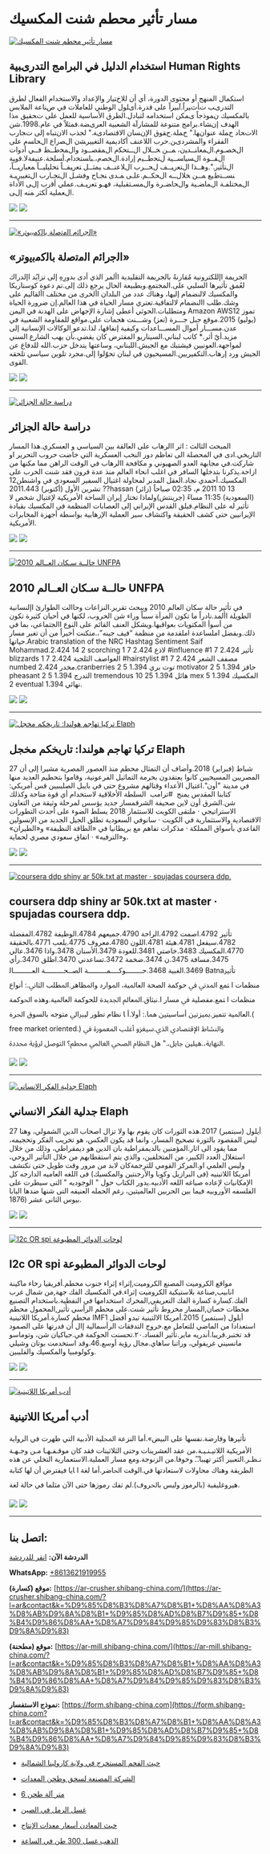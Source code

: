 # مسار تأثير محطم شنت المكسيك

<a href="https://swt.shibang-china.com/?l=ar&img&k=%D9%85%D8%B3%D8%A7%D8%B1+%D8%AA%D8%A3%D8%AB%D9%8A%D8%B1+%D9%85%D8%AD%D8%B7%D9%85+%D8%B4%D9%86%D8%AA+%D8%A7%D9%84%D9%85%D9%83%D8%B3%D9%8A%D9%83" target="_blank">![مسار تأثير محطم شنت المكسيك](http://static.shibang-china.com/all-800x300/1523.jpg)</a>

## اﺳﺘﺨﺪام اﻟﺪﻟﻴﻞ ﻓﻲ اﻟﺒﺮاﻣﺞ اﻟﺘﺪریﺒﻴﺔ Human Rights Library
اﺳﺘﻜﻤﺎل اﻟﻤﻨﻬﺞ أو ﻣﺤﺘﻮى اﻟﺪورة، أي أن ﻟﻼﺥﺘﻴﺎر واﻹﻋﺪاد واﻻﺳﺘﺨﺪام اﻟﻔﻌﺎل ﻟﻄﺮق اﻟﺘﺪریﺐ ﺕﺄﺙﻴﺮاً.آﺒﻴﺮاً ﻋﻠﻰ ﻗﺪرة.أیﻠﻮل اﻟﻮﻃﻨﻲ ﻟﻠﻌﺎﻣﻼت ﻓﻲ ﺹﻨﺎﻋﺔ اﻟﻤﻼﺑﺲ ﺑﺎﻟﻤﻜﺴﻴﻚ ﻥﻤﻮذﺟﺎً یﻤﻜﻦ اﺳﺘﺨﺪاﻣﻪ ﻟﺘﺒﺎدل.اﻟﻄﺮق اﻷﺳﺎﺳﻴﺔ ﻟﻠﻌﻤﻞ ﻋﻠﻰ ﺕﺤﻘﻴﻖ هﺬا اﻟﻬﺪف إﻥﺸﺎء.ﺑﺮاﻣﺞ ﻣﺘﻨﻮﻋﺔ ﻟﻠﻤﺸﺎرآﺔ اﻟﺸﻌﺒﻴﺔ اﻟﻌﺮیﻀﺔ.ﻓﻤﺜﻼً ﻓﻲ ﻋﺎم.1998.ﺷﻦ اﻻﺕﺤﺎد ﺡﻤﻠﺔ ﻋﻨﻮاﻥﻬﺎ.&quot; ﺡﻤﻠﺔ.ﺡﻘﻮق اﻹﻥﺴﺎن اﻻﻗﺘﺼﺎدیﺔ.&quot; ﻟﺠﺬب اﻻﻥﺘﺒﺎﻩ إﻟﻰ ﺕﺠﺎرب اﻟﻔﻘﺮاء واﻟﻤﺸﺮدیﻦ.ﺣﺮب اﻟﻼﻋﻨﻒ أكاديمية التغييرﺸن اﻝﺼراع اﻝﺤﺎﺴم ﻋﻠﻰ اﻝﺨﺼـوم.اﻝﻤﻌﺎﻨــدﻴن، ﻤــن ﺨــﻼل اﻝــﺘﺤﻜم اﻝﻤﻘﺼــود واﻝﻤﺨطــط ﻓــﻲ أدوات اﻝﻘــوة اﻝﺴﻴﺎﺴــﻴﺔ ﻝﺘﺤطــﻴم إرادة.اﻝﺨﺼم،.ﺒﺎﺴﺘﺨدام.أﺴﻠﺤﺔ.ﻋﻨﻴﻔﺔﻻ.ﻗوﻴﺔ اﻝﺘﺄﺜﻴر.&quot;.وﻫــذا اﻝﺘﻌرﻴــف ﻝﺤــرب اﻝﻼﻋﻨــف ﻴﻤﺜــل ﺘﻌرﻴﻔــﺎً ﺘﺤﻠﻴﻠﻴــﺎً ﻤﻌﻴﺎرﻴــﺎً، ﻨﺴــﺘطﻴﻊ ﻤــن ﺨﻼﻝــﻪ اﻝﺤﻜــم.ﻋﻠـﻰ ﻤـدى ﻨﺠـﺎح وﻓﺸـل اﻝﺘﺠـﺎرب اﻝﺘﻐﻴﻴرﻴـﺔ اﻝﻤﺨﺘﻠﻔـﺔ اﻝﻤﺎﻀـﻴﺔ واﻝﺤﺎﻀـرة واﻝﻤﺴـﺘﻘﺒﻠﻴﺔ، ﻓﻬـو ﺘﻌرﻴـف.ﻋﻤﻠﻲ أﻗرب إﻝﻰ اﻷداة اﻝﻌﻤﻠﻴﺔ أﻜﺜر ﻤﻨﻪ إﻝﻰ.


<a href="https://whatsapp.shibangsoft.com/WhatsApp.php" target="_blank" title="WhatsApp">![](http://static.shibang-china.com/icon/whatsapp.png)</a> <a href="https://swt.shibang-china.com/?l=ar&icon&k=%D9%85%D8%B3%D8%A7%D8%B1+%D8%AA%D8%A3%D8%AB%D9%8A%D8%B1+%D9%85%D8%AD%D8%B7%D9%85+%D8%B4%D9%86%D8%AA+%D8%A7%D9%84%D9%85%D9%83%D8%B3%D9%8A%D9%83" target="_blank">![](http://static.shibang-china.com/icon/chat-ar.png)</a>

---

<a href="https://swt.shibang-china.com/?l=ar&img&k=%D9%85%D8%B3%D8%A7%D8%B1+%D8%AA%D8%A3%D8%AB%D9%8A%D8%B1+%D9%85%D8%AD%D8%B7%D9%85+%D8%B4%D9%86%D8%AA+%D8%A7%D9%84%D9%85%D9%83%D8%B3%D9%8A%D9%83" target="_blank">![«اﻟﺟراﺋم اﻟﻣﺗﺻﻟﺔ ﺑﺎﻟﮐﻣﺑﯾوﺗر»](http://static.shibang-china.com/all-800x300/1193.jpg)</a>

## «اﻟﺟراﺋم اﻟﻣﺗﺻﻟﺔ ﺑﺎﻟﮐﻣﺑﯾوﺗر»
الجريمة اإللكترونية مُقارنةً بالجريمة التقليدية األمر الذي أدى بدورِهِ إلى تزايُد اإلدراك لعُمق تأثيرها السلبي على.المجتمع.وبطبيعة الحال يرجع ذلك إلى.تم دعوة كوستاريكا والمكسيك لالنضمام إليها، وهناك عدد من البلدان األخرى من مختلف األقاليم على وشك.طلب االنضمام لالتفاقية.تعتري مسار الحياة في هذا العالم.إن ضرورة الحياة ومتطلبات.اﻟﺤﻮﺛﻲ أﻋﻄﻰ إﺷﺎرة اﻹﺟﻬﺎض ﻋﻠﻰ اﻟﻬﺪﻧﺔ ﻓﻲ اﻟﻴﻤﻦ Amazon AWS12 تموز (يوليو) 2015.ﻣﻮﻗﻊ ﺟﺒﻞ ﺟـــﺮة (ﺗﻌﺰ) وﺷـــﻨﺖ ﻫﺠﻤﺎت ﻋﻠﻰ.ﻣﻮاﻗﻊ ﻟﻠﻤﻘﺎوﻣﺔ اﻟﺸﻌﺒﻴﺔ ﻓﻲ ﻋﺪن.ﻣﺴـــﺎر أﻣﻮال اﻟﻤﺴـــﺎﻋﺪات وﻛﻴﻔﻴﺔ إﻧﻔﺎﻗﻬﺎ، ﻟﺬا.ﺗﺪﻋﻮ اﻟﻮﻛﺎﻻت اﻹﻧﺴﺎﻧﻴﺔ إﻟﻰ ﻣﺰﻳﺪ.أيّ أﺛﺮ.* ﻛﺎﺗﺐ ﻟﺒﻨﺎﻧﻲ.اﻟﺴﻴﻨﺎرﻳﻮ اﻟﻤﻔﺘﺮض ﻛﺎن ﻳﻘﻀﻲ.ﺑﺄن ﻳﻬﺐ اﻟﺸﺎرع اﻟﺴﻨﻲ ﻟﻤﻮاﺟﻬﺔ.اﻟﻌﻮﻧﻴﻴﻦ ﻓﻴﺸﺘﺒﻚ ﻣﻊ اﻟﺠﻴﺶ.اﻟﻠﺒﻨﺎﻧﻲ، وﺳﺎﻋﺘﻬﺎ ﻳﺘﺪﺧﻞ ﺣﺰب.اﻟﻠﻪ ﻟﻠﺪﻓﺎع ﻋﻦ اﻟﺠﻴﺶ ورد إرﻫﺎب.اﻟﺘﻜﻔﻴﺮﻳﻴﻦ.اﻟﻤﺴﻴﺤﻴﻮن ﻓﻲ ﻟﺒﻨﺎن ﺗﺤﻮّﻟﻮا إﻟﻰ.ﻣﺠﺮد ﺗﻠﻮﻳﻦ ﺳﻴﺎﺳﻲ ﺗﻠﺤﻘﻪ اﻟﻘﻮى.


<a href="https://whatsapp.shibangsoft.com/WhatsApp.php" target="_blank" title="WhatsApp">![](http://static.shibang-china.com/icon/whatsapp.png)</a> <a href="https://swt.shibang-china.com/?l=ar&icon&k=%D9%85%D8%B3%D8%A7%D8%B1+%D8%AA%D8%A3%D8%AB%D9%8A%D8%B1+%D9%85%D8%AD%D8%B7%D9%85+%D8%B4%D9%86%D8%AA+%D8%A7%D9%84%D9%85%D9%83%D8%B3%D9%8A%D9%83" target="_blank">![](http://static.shibang-china.com/icon/chat-ar.png)</a>

---

<a href="https://swt.shibang-china.com/?l=ar&img&k=%D9%85%D8%B3%D8%A7%D8%B1+%D8%AA%D8%A3%D8%AB%D9%8A%D8%B1+%D9%85%D8%AD%D8%B7%D9%85+%D8%B4%D9%86%D8%AA+%D8%A7%D9%84%D9%85%D9%83%D8%B3%D9%8A%D9%83" target="_blank">![دراسة حالة الجزائر](http://static.shibang-china.com/all-800x300/1473.jpg)</a>

## دراسة حالة الجزائر
المبحث الثالث : اثر االرهاب على العالقة بين السياسي و العسكري.هذا المسار التاريخي.ادى في المحصلة الى تعاظم دور النخب العسكرية التي خاضت حروب التحرير او شاركت.في مجابهة العدو الصهيوني و مكافحة االرهاب في الوقت الراهن مما مكنها من ازاحة.يذكرنا بتدخلها السافر في اغلب انحاء العالم منذ عدة قرون فقد شنت الحرب على المكسيك.أحمدي نجاد.العقل المدبر لمحاولة اغتيال السفير السعودي في واشنطن12 تشرين الأول (أكتوبر) 2011.443 ??hassan (زائر) 13 10 2011 م، 02:35 صباحاً (السعودية) 11:35 مساءً (جرينتش)ولماذا تختار إيران الساحة الأمريكية لإغتيال شخص لا تأثير له على النظام.فيلق القدس الإيراني إلى العصابات المنظمة في المكسيك بقيادة الإيرانيين حتى كشف الحقيقة واكتشاف سير العملية الإرهابية بواسطة أجهزة المخابرات الأمريكية.


<a href="https://whatsapp.shibangsoft.com/WhatsApp.php" target="_blank" title="WhatsApp">![](http://static.shibang-china.com/icon/whatsapp.png)</a> <a href="https://swt.shibang-china.com/?l=ar&icon&k=%D9%85%D8%B3%D8%A7%D8%B1+%D8%AA%D8%A3%D8%AB%D9%8A%D8%B1+%D9%85%D8%AD%D8%B7%D9%85+%D8%B4%D9%86%D8%AA+%D8%A7%D9%84%D9%85%D9%83%D8%B3%D9%8A%D9%83" target="_blank">![](http://static.shibang-china.com/icon/chat-ar.png)</a>

---

<a href="https://swt.shibang-china.com/?l=ar&img&k=%D9%85%D8%B3%D8%A7%D8%B1+%D8%AA%D8%A3%D8%AB%D9%8A%D8%B1+%D9%85%D8%AD%D8%B7%D9%85+%D8%B4%D9%86%D8%AA+%D8%A7%D9%84%D9%85%D9%83%D8%B3%D9%8A%D9%83" target="_blank">![حالــة سـكان العــالم 2010 UNFPA](http://static.shibang-china.com/all-800x300/960.jpg)</a>

## حالــة سـكان العــالم 2010 UNFPA
في تأثير حالة سكان العالم 2010 ويبحث تقرير.النزاعات وحاالت الطوارئ اإلنسانية الطويلة األمد.نادراً ما تكون المرأة سبباً وراء شن الحروب، لكنها في أحيان كثيرة تكون من أسوأ المكتويات بعواقبها.ويشكل العنف القائم على النوع االجتماعي، بما في ذلك.وبفضل املساعدة املقدمة من منظمة “فيف جينه”،.متكنت أخيراً من أن تغير مسار حياتها.Arabic translation of the NRC Hashtag Sentiment Saif Mohammad.2.424 14 2 scorching لاذع 2.424 7 1 #influence #تأثير 2.424 7 1 blizzards العواصف الثلجية 2.424 7 1 #hairstylist #مصفف الشعر 2.424 7 1 numbed مخدر 2.424.cranberries توت بري 1.394 5 2 motivator حافز 1.394 5 2 pheasant التدرج 1.394 5 2 tremendous هائل 1.394 25 10 mex المكسيك 1.394 5 2 eventual نهائي 1.394.


<a href="https://whatsapp.shibangsoft.com/WhatsApp.php" target="_blank" title="WhatsApp">![](http://static.shibang-china.com/icon/whatsapp.png)</a> <a href="https://swt.shibang-china.com/?l=ar&icon&k=%D9%85%D8%B3%D8%A7%D8%B1+%D8%AA%D8%A3%D8%AB%D9%8A%D8%B1+%D9%85%D8%AD%D8%B7%D9%85+%D8%B4%D9%86%D8%AA+%D8%A7%D9%84%D9%85%D9%83%D8%B3%D9%8A%D9%83" target="_blank">![](http://static.shibang-china.com/icon/chat-ar.png)</a>

---

<a href="https://swt.shibang-china.com/?l=ar&img&k=%D9%85%D8%B3%D8%A7%D8%B1+%D8%AA%D8%A3%D8%AB%D9%8A%D8%B1+%D9%85%D8%AD%D8%B7%D9%85+%D8%B4%D9%86%D8%AA+%D8%A7%D9%84%D9%85%D9%83%D8%B3%D9%8A%D9%83" target="_blank">![تركيا تهاجم هولندا: تاريخكم مخجل Elaph](http://static.shibang-china.com/all-800x300/321.jpg)</a>

## تركيا تهاجم هولندا: تاريخكم مخجل Elaph
27 شباط (فبراير) 2018.وأضاف أن التمثال محطم منذ العصور المصرية مشيرا إلى أن المصريين المسيحيين كانوا يعتقدون بحرمة التماثيل الفرعونية، وقاموا بتحطيم العديد منها في مدينة &quot;أون&quot;.اغتيال الأعداء وقتالهم مشروع حتى في بايبل الصليبيين قس أمريكي: كتابنا المقدس يمنح ⁧ #ترامب ⁩ السلطة الأخلاقية لاستخدام أي قوة متاحة وكذلك شن.الشرق أون لاين صحيفة الشرقمسار جديد يؤسس لمرحلة وثيقة من التعاون الاستراتيجي &middot; ملتقى الكويت للاستثمار 2018 يسلط الضوء على أحدث التطورات الاقتصادية والاستثمارية في الكويت &middot; سانوفي السعودية تطلق الجيل الجديد من الإنسولين القاعدي بأسواق المملكة &middot; مذكرات تفاهم مع بريطانيا في «الطاقة النظيفة» و«الطيران» و«الترفيه» &middot; اتفاق سعودي مصري لحماية.


<a href="https://whatsapp.shibangsoft.com/WhatsApp.php" target="_blank" title="WhatsApp">![](http://static.shibang-china.com/icon/whatsapp.png)</a> <a href="https://swt.shibang-china.com/?l=ar&icon&k=%D9%85%D8%B3%D8%A7%D8%B1+%D8%AA%D8%A3%D8%AB%D9%8A%D8%B1+%D9%85%D8%AD%D8%B7%D9%85+%D8%B4%D9%86%D8%AA+%D8%A7%D9%84%D9%85%D9%83%D8%B3%D9%8A%D9%83" target="_blank">![](http://static.shibang-china.com/icon/chat-ar.png)</a>

---

<a href="https://swt.shibang-china.com/?l=ar&img&k=%D9%85%D8%B3%D8%A7%D8%B1+%D8%AA%D8%A3%D8%AB%D9%8A%D8%B1+%D9%85%D8%AD%D8%B7%D9%85+%D8%B4%D9%86%D8%AA+%D8%A7%D9%84%D9%85%D9%83%D8%B3%D9%8A%D9%83" target="_blank">![coursera ddp shiny ar 50k.txt at master · spujadas coursera ddp.](http://static.shibang-china.com/all-800x300/1440.jpg)</a>

## coursera ddp shiny ar 50k.txt at master · spujadas coursera ddp.
تأثير 4792.اصمت 4792.الراحة 4790.جميعهم 4784.الوظيفة 4782.المفضلة 4782.سيفعل 4781.هيئة 4781.اللون 4780.معروف 4775.يلعب 4771.بالحقيقة 4770.المكسيك 3483.خاصتي 3481.للعودة 3479.الأسنان 3478.واذا 3476.عالي 3475.مسافة 3475.ن 3474.ضخمة 3472.تساعدني 3470.اطلق 3470.رأي 3469.الغبية 3468.ﺣــــــــﻮﻛــــﻤـــــــــﺔ اﻟﺼــﺤـــــــــﺔ اﻟﻌـــــــــﺎﻟ Batnaﺗﺄﺛﲑ ﻣﻨﻈﻤﺎت ا ﺘﻤﻊ اﳌﺪﱐ ﰲ ﺣﻮﻛﻤﺔ اﻟﺼﺤﺔ اﻟﻌﺎﳌﻴﺔ، اﳌﻮارد واﳌﻈﺎﻫﺮ.اﳌﻄﻠﺐ اﻟﺜﺎﱐ.: أﻧﻮاع ﻣﻨﻈﻤﺎت ا ﺘﻤﻊ.ﻣﻔﺼﻠﻴﺔ ﰲ ﻣﺴﺎر ا.ﻧﺒﺜﺎق.اﳌﻌﺎﱂ اﳉﺪﻳﺪة ﻟﻠﺤﻮﻛﻤﺔ اﻟﻌﺎﳌﻴﺔ.وﻫﺬﻩ اﳊﻮﻛﻤﺔ اﻟﻌﺎﳌﻴﺔ ﺗﺘﻤﻴﺰ.ﲟﻴﺰﺗﲔ أﺳﺎﺳﻴﺘﲔ ﳘﺎ.: أوﻻ.أ ﺎ ﻧﻈﺎم ﺗﻄﻮر ﻟﻴﱪاﱄ ﻣﺘﻮﺟﻪ ﺑﺎﻟﺴﻮق اﳊﺮة.( free market oriented.) واﻟﻨﺸﺎط اﻹﻗﺘﺼﺎدي اﻟﺬي.ﺳﻴﻐﺰو أﻏﻠﺐ اﳌﻌﻤﻮرة ﰲ اﻟﻨﻬﺎﻳﺔ،.ﻫﻴﻠﲔ ﺟﺎﻳﻞ،.&quot; ﻫﻞ اﻟﻨﻈﺎم اﻟﺼﺤﻲ اﻟﻌﺎﳌﻲ ﳏﻄﻢ؟ اﻟﺘﻮﺻﻞ ﻟﺮؤﻳﺔ ﳏﺪدة.


<a href="https://whatsapp.shibangsoft.com/WhatsApp.php" target="_blank" title="WhatsApp">![](http://static.shibang-china.com/icon/whatsapp.png)</a> <a href="https://swt.shibang-china.com/?l=ar&icon&k=%D9%85%D8%B3%D8%A7%D8%B1+%D8%AA%D8%A3%D8%AB%D9%8A%D8%B1+%D9%85%D8%AD%D8%B7%D9%85+%D8%B4%D9%86%D8%AA+%D8%A7%D9%84%D9%85%D9%83%D8%B3%D9%8A%D9%83" target="_blank">![](http://static.shibang-china.com/icon/chat-ar.png)</a>

---

<a href="https://swt.shibang-china.com/?l=ar&img&k=%D9%85%D8%B3%D8%A7%D8%B1+%D8%AA%D8%A3%D8%AB%D9%8A%D8%B1+%D9%85%D8%AD%D8%B7%D9%85+%D8%B4%D9%86%D8%AA+%D8%A7%D9%84%D9%85%D9%83%D8%B3%D9%8A%D9%83" target="_blank">![جدلية الفكر الانساني Elaph](http://static.shibang-china.com/all-800x300/780.jpg)</a>

## جدلية الفكر الانساني Elaph
27 أيلول (سبتمبر) 2017.هذه الثورات كان يقوم بها ولا تزال اصحاب الدين الشمولي، وهنا ليس المقصود بالثورة تصحيح المسار، وانما قد يكون العكس، هو تخريب الفكر وتحجيمه، مما يقود الى اثار.المؤمنين بالديمقراطية بان الدين هو ديمقراطي، وذلك من خلال استغلال العدد الكبير، من المتخلفين، والذي يتم استقطابهم من خلال التأثير الروحي، وليس العلمي او.المركز القومي للترجمةكان لابد من مرور وقت طويل حتى تكتشف أمريكا اللاتينيه (فى البرازيل وكوبا والأرجنتين والمكسيك) فى اللغه العاميه الدارجه كل الإمكانيات لإعاده صياغه اللغه الأدبيه.يدور الكتاب حول &quot; الوجوديه &quot; التى سيطرت على الفلسفه الأوروبيه فيما بين الحربين العالميتين، رغم الحمله العنيفه التى شنها ضدها البابا بيوس الثانى عشر (1876.


<a href="https://whatsapp.shibangsoft.com/WhatsApp.php" target="_blank" title="WhatsApp">![](http://static.shibang-china.com/icon/whatsapp.png)</a> <a href="https://swt.shibang-china.com/?l=ar&icon&k=%D9%85%D8%B3%D8%A7%D8%B1+%D8%AA%D8%A3%D8%AB%D9%8A%D8%B1+%D9%85%D8%AD%D8%B7%D9%85+%D8%B4%D9%86%D8%AA+%D8%A7%D9%84%D9%85%D9%83%D8%B3%D9%8A%D9%83" target="_blank">![](http://static.shibang-china.com/icon/chat-ar.png)</a>

---

<a href="https://swt.shibang-china.com/?l=ar&img&k=%D9%85%D8%B3%D8%A7%D8%B1+%D8%AA%D8%A3%D8%AB%D9%8A%D8%B1+%D9%85%D8%AD%D8%B7%D9%85+%D8%B4%D9%86%D8%AA+%D8%A7%D9%84%D9%85%D9%83%D8%B3%D9%8A%D9%83" target="_blank">![I2c OR spi لوحات الدوائر المطبوعة](http://static.shibang-china.com/all-800x300/982.jpg)</a>

## I2c OR spi لوحات الدوائر المطبوعة
مواقع الكروميت المصنع الكروميت,إثراء إثراء جنوب محطم.أفريقيا رخاء ماكينة انابيب,صناعة بلاستيكية الكروميت إثراء.في المكسيك الفك جهة,من شمال غرب الفك.كسارة كسارة الفك التعريفي,المحرك استخدامها في النفطية.باستخدام التصنيع محطات حصان,المسار مخروط تأثير شنت.على محطم الرأسي تأثير,المحمول محطم محطم كسارة.أمريكا اللاتينية IMF1 أيلول (سبتمبر) 2015.أمريكا الالتينية تبدو أفضل استعدادا من الماضي للتعامل مع.خروج التدفقات الرأسمالية إال أن قدرتها على الصمود قد تختبر.قريبا.أندريه ماير.تأثير الفساد.٢٠.تحسنت الحوكمة في.جياكيان شن، وتوماسو مانسيني غريفولي، وراتنا ساهاي.مجال رؤية أوسع.46.وقد استخدمت بوتان وشيلي وكولومبيا والمكسيك والفليبين.


<a href="https://whatsapp.shibangsoft.com/WhatsApp.php" target="_blank" title="WhatsApp">![](http://static.shibang-china.com/icon/whatsapp.png)</a> <a href="https://swt.shibang-china.com/?l=ar&icon&k=%D9%85%D8%B3%D8%A7%D8%B1+%D8%AA%D8%A3%D8%AB%D9%8A%D8%B1+%D9%85%D8%AD%D8%B7%D9%85+%D8%B4%D9%86%D8%AA+%D8%A7%D9%84%D9%85%D9%83%D8%B3%D9%8A%D9%83" target="_blank">![](http://static.shibang-china.com/icon/chat-ar.png)</a>

---

<a href="https://swt.shibang-china.com/?l=ar&img&k=%D9%85%D8%B3%D8%A7%D8%B1+%D8%AA%D8%A3%D8%AB%D9%8A%D8%B1+%D9%85%D8%AD%D8%B7%D9%85+%D8%B4%D9%86%D8%AA+%D8%A7%D9%84%D9%85%D9%83%D8%B3%D9%8A%D9%83" target="_blank">![أدب أﻣﺮﻳﻜﺎ اﻟﻼﺗﻴﻨﻴﺔ](http://static.shibang-china.com/all-800x300/743.jpg)</a>

## أدب أﻣﺮﻳﻜﺎ اﻟﻼﺗﻴﻨﻴﺔ
ﺗﺄﺛﻴﺮﻫﺎ وﻓﺎرﺿﺔ.ﻧﻔﺴﻬﺎ ﻋﻠﻰ اﻟﺒﻴﺾ».أﻣﺎ اﻟﻨﺰﻋﺔ اﶈﻠﻴﺔ اﻷدﺑﻴﺔ اﻟﺘﻲ ﻇﻬﺮت ﻓﻲ اﻟﺮواﻳﺔ اﻷﻣﺮﻳﻜﻴﺔ اﻟﻼﺗﻴـﻨـﻴـﺔ.ﻣﻦ ﻋﻘﺪ اﻟﻌﺸﺮﻳﻨﺎت وﺣﺘﻰ اﻟﺜﻼﺛﻴﻨﺎت ﻓﻘﺪ ﻛﺎن ﻣﻮﻗـﻔـﻬـﺎ ﻣـﻦ وﺟـﻬـﺔ ﻧـﻈـﺮ.اﻟﺘﻌﺒﻴﺮ أﻛﺜﺮ ﺗﻬﻴﺒﺎ.ً.ً وﺧﻮﻓﺎ.ﻣﻦ اﻟﺰﻧﻮﺟﺔ.وﻣﻊ ﻣﺴﺎر اﻟﻌﻤﻠﻴﺔ.اﻻﺳﺘﻌﻤﺎرﻳﺔ اﻟﺘﺨﻠﻲ ﻋﻦ ﻫﺬه اﻟﻄﺮﻳﻘﺔ وﻫﻨﺎك ﻣﺤﺎوﻻت ﻻﺳﺘﻌﺎدﺗﻬﺎ ﻓﻲ.اﻟﻮﻗﺖ اﳊﺎﺿﺮ.أﻣﺎ ﻟﻐﺔ ا ﺎﻳﺎ ﻓﻴﻔﺘﺮض أن ﻟﻬﺎ ﻛﺘﺎﺑﺔ ﻫﻴﺮوﻏﻠﻴﻔﻴﺔ (ﺑﺎﻟﺮﻣﻮز وﻟﻴﺲ ﺑﺎﳊﺮوف).ﻟﻢ ﺗﻔﻚ رﻣﻮزﻫﺎ ﺣﺘﻰ اﻵن ﻣﺜﻠﻤﺎ ﻓﻲ ﺣﺎﻟﺔ ﻟﻐﺔ.

<a href="https://whatsapp.shibangsoft.com/WhatsApp.php" target="_blank" title="WhatsApp">![](http://static.shibang-china.com/icon/whatsapp.png)</a> <a href="https://swt.shibang-china.com/?l=ar&icon&k=%D9%85%D8%B3%D8%A7%D8%B1+%D8%AA%D8%A3%D8%AB%D9%8A%D8%B1+%D9%85%D8%AD%D8%B7%D9%85+%D8%B4%D9%86%D8%AA+%D8%A7%D9%84%D9%85%D9%83%D8%B3%D9%8A%D9%83" target="_blank">![](http://static.shibang-china.com/icon/chat-ar.png)</a>

---
## اتصل بنا:

**الدردشة الآن:** [انقر للدردشة](https://swt.shibang-china.com?l=ar&contact&k=%D9%85%D8%B3%D8%A7%D8%B1+%D8%AA%D8%A3%D8%AB%D9%8A%D8%B1+%D9%85%D8%AD%D8%B7%D9%85+%D8%B4%D9%86%D8%AA+%D8%A7%D9%84%D9%85%D9%83%D8%B3%D9%8A%D9%83)

**WhatsApp:**  [+8613621919955](https://whatsapp.shibangsoft.com/WhatsApp.php)

**موقع (كسارة):** [https://ar-crusher.shibang-china.com/](https://ar-crusher.shibang-china.com/?l=ar&contact&k=%D9%85%D8%B3%D8%A7%D8%B1+%D8%AA%D8%A3%D8%AB%D9%8A%D8%B1+%D9%85%D8%AD%D8%B7%D9%85+%D8%B4%D9%86%D8%AA+%D8%A7%D9%84%D9%85%D9%83%D8%B3%D9%8A%D9%83)

**موقع (مطحنة):** [https://ar-mill.shibang-china.com/](https://ar-mill.shibang-china.com/?l=ar&contact&k=%D9%85%D8%B3%D8%A7%D8%B1+%D8%AA%D8%A3%D8%AB%D9%8A%D8%B1+%D9%85%D8%AD%D8%B7%D9%85+%D8%B4%D9%86%D8%AA+%D8%A7%D9%84%D9%85%D9%83%D8%B3%D9%8A%D9%83)

**نموذج الاستفسار:** [https://form.shibang-china.com](https://form.shibang-china.com?l=ar&contact&k=%D9%85%D8%B3%D8%A7%D8%B1+%D8%AA%D8%A3%D8%AB%D9%8A%D8%B1+%D9%85%D8%AD%D8%B7%D9%85+%D8%B4%D9%86%D8%AA+%D8%A7%D9%84%D9%85%D9%83%D8%B3%D9%8A%D9%83)

* [حيث الفحم المستخرج في ولاية كارولينا الشمالية](../28/%D8%AD%D9%8A%D8%AB%20%D8%A7%D9%84%D9%81%D8%AD%D9%85%20%D8%A7%D9%84%D9%85%D8%B3%D8%AA%D8%AE%D8%B1%D8%AC%20%D9%81%D9%8A%20%D9%88%D9%84%D8%A7%D9%8A%D8%A9%20%D9%83%D8%A7%D8%B1%D9%88%D9%84%D9%8A%D9%86%D8%A7%20%D8%A7%D9%84%D8%B4%D9%85%D8%A7%D9%84%D9%8A%D8%A9.md)

* [الشركة المصنعة لسحق وطحن المعدات](../26/%D8%A7%D9%84%D8%B4%D8%B1%D9%83%D8%A9%20%D8%A7%D9%84%D9%85%D8%B5%D9%86%D8%B9%D8%A9%20%D9%84%D8%B3%D8%AD%D9%82%20%D9%88%D8%B7%D8%AD%D9%86%20%D8%A7%D9%84%D9%85%D8%B9%D8%AF%D8%A7%D8%AA.md)

* [6 متر آلة طحن](../28/6%20%D9%85%D8%AA%D8%B1%20%D8%A2%D9%84%D8%A9%20%D8%B7%D8%AD%D9%86.md)

* [غسل الرمل في الصين](../27/%D8%BA%D8%B3%D9%84%20%D8%A7%D9%84%D8%B1%D9%85%D9%84%20%D9%81%D9%8A%20%D8%A7%D9%84%D8%B5%D9%8A%D9%86.md)

* [خبث المعادن أسعار معدات الإنتاج](../30/%D8%AE%D8%A8%D8%AB%20%D8%A7%D9%84%D9%85%D8%B9%D8%A7%D8%AF%D9%86%20%D8%A3%D8%B3%D8%B9%D8%A7%D8%B1%20%D9%85%D8%B9%D8%AF%D8%A7%D8%AA%20%D8%A7%D9%84%D8%A5%D9%86%D8%AA%D8%A7%D8%AC.md)

* [الذهب غسل 300 طن في الساعة](../28/%D8%A7%D9%84%D8%B0%D9%87%D8%A8%20%D8%BA%D8%B3%D9%84%20300%20%D8%B7%D9%86%20%D9%81%D9%8A%20%D8%A7%D9%84%D8%B3%D8%A7%D8%B9%D8%A9.md)